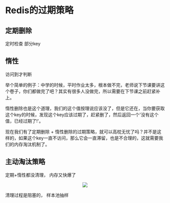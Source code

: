 # Redis的过期策略

## 定期删除
定时检查 部分key

## 惰性
访问到才判断

举个简单的例子：中学的时候，平时作业太多，根本做不完，老师说下节课要讲这个卷子，你们都做完了吧？其实有很多人没做完，所以需要在下节课之前赶紧补上。

惰性删除也是这个道理，我们的这个值按理说应该没了，但是它还在，当你要获取这个key的时候，发现这个key应该过期了，赶紧删了，然后返回一个'没有这个值，已经过期了!'。

现在我们有了定期删除 + 惰性删除的过期策略，就可以高枕无忧了吗？并不是这样的，如果这个key一直不访问，那么它会一直滞留，也是不合理的，这就需要我们的内存淘汰机制了。 

## 主动淘汰策略
定期+惰性都没清理， 内存又快爆了

<div align="center"> <img src="http://zpengg.oss-cn-shenzhen.aliyuncs.com/img/40ee61563a5b1fc8e789019a7ed11e84.png"/> </div>

清理过程是阻塞的，
样本池抽样